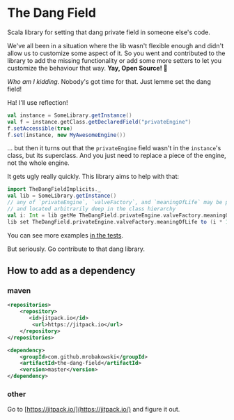 # The Dang Field
Scala library for setting that dang private field in someone else's code.

We've all been in a situation where the lib wasn't flexible enough and didn't allow us to customize some aspect of it.
So you went and contributed to the library to add the missing functionality or add some more setters to let you customize
the behaviour that way. **Yay, Open Source! 🎉**

_Who am I kidding._ Nobody's got time for that. Just lemme set the dang field!

Ha! I'll use reflection!
```scala
val instance = SomeLibrary.getInstance()
val f = instance.getClass.getDeclaredField("privateEngine")
f.setAccessible(true)
f.set(instance, new MyAwesomeEngine())
```
... but then it turns out that the `privateEngine` field wasn't in the `instance`'s class, but its superclass. And you 
just need to replace a piece of the engine, not the whole engine.

It gets ugly really quickly. This library aims to help with that:

```scala
import TheDangFieldImplicits._
val lib = SomeLibrary.getInstance()
// any of `privateEngine`, `valveFactory`, and `meaningOfLife` may be private, final, 
// and located arbitrarily deep in the class hierarchy
val i: Int = lib getMe TheDangField.privateEngine.valveFactory.meaningOfLife
lib set TheDangField.privateEngine.valveFactory.meaningOfLife to (i * 10)
```

You can see more examples [in the tests](src/test/scala/io/github/mrobakowski/thedangfield/TheDangFieldTest.scala).

But seriously. Go contribute to that dang library.

## How to add as a dependency
### maven
```xml
<repositories>
    <repository>
       <id>jitpack.io</id>
        <url>https://jitpack.io</url>
    </repository>
</repositories>
```
```xml
<dependency>
    <groupId>com.github.mrobakowski</groupId>
    <artifactId>the-dang-field</artifactId>
    <version>master</version>
</dependency>
```

### other
Go to [https://jitpack.io/](https://jitpack.io/) and figure it out.  